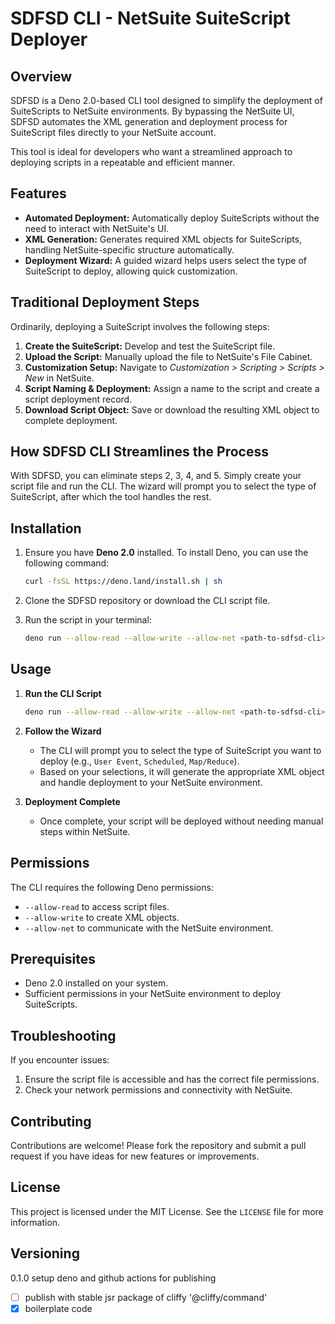 # SDFSD CLI - NetSuite SuiteScript Deployer

## Overview
SDFSD is a Deno 2.0-based CLI tool designed to simplify the deployment of SuiteScripts to NetSuite environments. By bypassing the NetSuite UI, SDFSD automates the XML generation and deployment process for SuiteScript files directly to your NetSuite account. 

This tool is ideal for developers who want a streamlined approach to deploying scripts in a repeatable and efficient manner.

## Features
- **Automated Deployment:** Automatically deploy SuiteScripts without the need to interact with NetSuite's UI.
- **XML Generation:** Generates required XML objects for SuiteScripts, handling NetSuite-specific structure automatically.
- **Deployment Wizard:** A guided wizard helps users select the type of SuiteScript to deploy, allowing quick customization.

## Traditional Deployment Steps
Ordinarily, deploying a SuiteScript involves the following steps:
1. **Create the SuiteScript:** Develop and test the SuiteScript file.
2. **Upload the Script:** Manually upload the file to NetSuite's File Cabinet.
3. **Customization Setup:** Navigate to *Customization > Scripting > Scripts > New* in NetSuite.
4. **Script Naming & Deployment:** Assign a name to the script and create a script deployment record.
5. **Download Script Object:** Save or download the resulting XML object to complete deployment.

## How SDFSD CLI Streamlines the Process
With SDFSD, you can eliminate steps 2, 3, 4, and 5. Simply create your script file and run the CLI. The wizard will prompt you to select the type of SuiteScript, after which the tool handles the rest.

## Installation

1. Ensure you have **Deno 2.0** installed. To install Deno, you can use the following command:
   ```sh
   curl -fsSL https://deno.land/install.sh | sh
   ```

2. Clone the SDFSD repository or download the CLI script file.

3. Run the script in your terminal:
   ```sh
   deno run --allow-read --allow-write --allow-net <path-to-sdfsd-cli>.ts
   ```

## Usage

1. **Run the CLI Script**
   ```sh
   deno run --allow-read --allow-write --allow-net <path-to-sdfsd-cli>.ts
   ```
   
2. **Follow the Wizard**
   - The CLI will prompt you to select the type of SuiteScript you want to deploy (e.g., `User Event`, `Scheduled`, `Map/Reduce`).
   - Based on your selections, it will generate the appropriate XML object and handle deployment to your NetSuite environment.

3. **Deployment Complete**
   - Once complete, your script will be deployed without needing manual steps within NetSuite.

## Permissions
The CLI requires the following Deno permissions:
- `--allow-read` to access script files.
- `--allow-write` to create XML objects.
- `--allow-net` to communicate with the NetSuite environment.

## Prerequisites
- Deno 2.0 installed on your system.
- Sufficient permissions in your NetSuite environment to deploy SuiteScripts.

## Troubleshooting
If you encounter issues:
1. Ensure the script file is accessible and has the correct file permissions.
2. Check your network permissions and connectivity with NetSuite.

## Contributing
Contributions are welcome! Please fork the repository and submit a pull request if you have ideas for new features or improvements.

## License
This project is licensed under the MIT License. See the `LICENSE` file for more information.

## Versioning

0.1.0 setup deno and github actions for publishing
- [ ] publish with stable jsr package of cliffy '@cliffy/command'
- [x] boilerplate code
